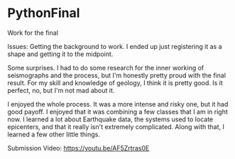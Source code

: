 # PythonFinal
Work for the final


Issues:
Getting the background to work. I ended up just registering it as a shape and getting it to the midpoint. 

Some surprises. I had to do some research for the inner working of seismographs and the process, but I'm honestly pretty proud with the final result. For my skill and knowledge of geology, I think it is pretty good. Is it perfect, no, but I'm not mad about it. 

I enjoyed the whole process. It was a more intense and risky one, but it had good payoff. I enjoyed that it was combining a few classes that I am in right now. I learned a lot about Earthquake data, the systems used to locate epicenters, and that it really isn't extremely complicated. Along with that, I learned a few other little things. 


Submission Video: https://youtu.be/AF5Zrtras0E
